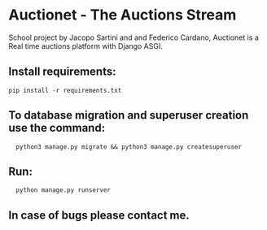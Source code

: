 # Auctionet - The Auctions Stream
School project by Jacopo Sartini and and Federico Cardano, Auctionet is a Real time auctions platform with Django ASGI.

## Install requirements:
```
pip install -r requirements.txt
```
## To database migration and superuser creation use the command:
```
  python3 manage.py migrate && python3 manage.py createsuperuser
```
## Run:
```
  python manage.py runserver
```
## In case of bugs please contact me.
